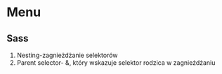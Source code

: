 # Menu


## Sass
1. Nesting-zagnieżdżanie selektorów
2. Parent selector- &, który wskazuje selektor rodzica w zagnieżdżaniu